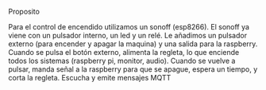 Proposito

Para el control de encendido utilizamos un sonoff (esp8266). El sonoff ya viene con un pulsador interno, un led y un relé. Le añadimos un pulsador externo (para encender y apagar la maquina) y una salida para la raspberry. Cuando se pulsa el botón externo, alimenta la regleta, lo que enciende todos los sistemas (raspberry pi, monitor, audio). Cuando se vuelve a pulsar, manda señal a la raspberry para que se apague, espera un tiempo, y corta la regleta. Escucha y emite mensajes MQTT

